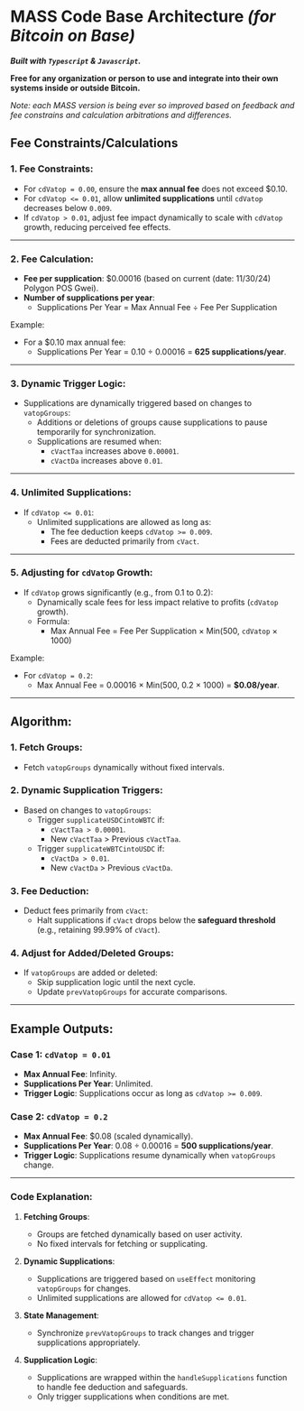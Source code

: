 # MASS Code Base Architecture *(for Bitcoin on Base)*

***Built with `Typescript` & `Javascript`.***

**Free for any organization or person to use and integrate into their own systems inside or outside Bitcoin.**

*Note: each MASS version is being ever so improved based on feedback and fee constrains and calculation arbitrations and differences.*

## Fee Constraints/Calculations

### 1. Fee Constraints:
- For `cdVatop = 0.00`, ensure the **max annual fee** does not exceed $0.10.
- For `cdVatop <= 0.01`, allow **unlimited supplications** until `cdVatop` decreases below `0.009`.
- If `cdVatop > 0.01`, adjust fee impact dynamically to scale with `cdVatop` growth, reducing perceived fee effects.
________________________

### 2. Fee Calculation:
- **Fee per supplication**: $0.00016 (based on current (date: 11/30/24) Polygon POS Gwei).
- **Number of supplications per year**:
  - Supplications Per Year = Max Annual Fee ÷ Fee Per Supplication

Example:
- For a $0.10 max annual fee:
  - Supplications Per Year = 0.10 ÷ 0.00016 = **625 supplications/year**.
________________________

### 3. Dynamic Trigger Logic:
- Supplications are dynamically triggered based on changes to `vatopGroups`:
  - Additions or deletions of groups cause supplications to pause temporarily for synchronization.
  - Supplications are resumed when:
    - `cVactTaa` increases above `0.00001`.
    - `cVactDa` increases above `0.01`.
________________________

### 4. Unlimited Supplications:
- If `cdVatop <= 0.01`:
  - Unlimited supplications are allowed as long as:
    - The fee deduction keeps `cdVatop >= 0.009`.
    - Fees are deducted primarily from `cVact`.

________________________

### 5. Adjusting for `cdVatop` Growth:
- If `cdVatop` grows significantly (e.g., from 0.1 to 0.2):
  - Dynamically scale fees for less impact relative to profits (`cdVatop` growth).
  - Formula:
    - Max Annual Fee = Fee Per Supplication × Min(500, `cdVatop` × 1000)

Example:
- For `cdVatop = 0.2`:
  - Max Annual Fee = 0.00016 × Min(500, 0.2 × 1000) = **$0.08/year**.
________________________

## Algorithm:

### 1. Fetch Groups:
- Fetch `vatopGroups` dynamically without fixed intervals.

### 2. Dynamic Supplication Triggers:
- Based on changes to `vatopGroups`:
  - Trigger `supplicateUSDCintoWBTC` if:
    - `cVactTaa > 0.00001`.
    - New `cVactTaa` > Previous `cVactTaa`.
  - Trigger `supplicateWBTCintoUSDC` if:
    - `cVactDa > 0.01`.
    - New `cVactDa` > Previous `cVactDa`.

### 3. Fee Deduction:
- Deduct fees primarily from `cVact`:
  - Halt supplications if `cVact` drops below the **safeguard threshold** (e.g., retaining 99.99% of `cVact`).

### 4. Adjust for Added/Deleted Groups:
- If `vatopGroups` are added or deleted:
  - Skip supplication logic until the next cycle.
  - Update `prevVatopGroups` for accurate comparisons.

________________________

## Example Outputs:

### Case 1: `cdVatop = 0.01`
- **Max Annual Fee**: Infinity.
- **Supplications Per Year**: Unlimited.
- **Trigger Logic**: Supplications occur as long as `cdVatop >= 0.009`.

### Case 2: `cdVatop = 0.2`
- **Max Annual Fee**: $0.08 (scaled dynamically).
- **Supplications Per Year**: 0.08 ÷ 0.00016 = **500 supplications/year**.
- **Trigger Logic**: Supplications resume dynamically when `vatopGroups` change.
________________________

### Code Explanation:

1. **Fetching Groups**:
   - Groups are fetched dynamically based on user activity.
   - No fixed intervals for fetching or supplicating.

2. **Dynamic Supplications**:
   - Supplications are triggered based on `useEffect` monitoring `vatopGroups` for changes.
   - Unlimited supplications are allowed for `cdVatop <= 0.01`.

3. **State Management**:
   - Synchronize `prevVatopGroups` to track changes and trigger supplications appropriately.

4. **Supplication Logic**:
   - Supplications are wrapped within the `handleSupplications` function to handle fee deduction and safeguards.
   - Only trigger supplications when conditions are met.
